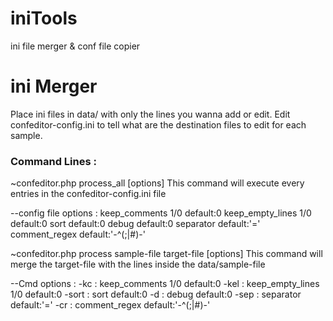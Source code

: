 # iniTools
ini file merger &amp; conf file copier

# ini Merger
Place ini files in data/ with only the lines you wanna add or edit.
Edit confeditor-config.ini to tell what are the destination files to edit for each sample.

### Command Lines :

~confeditor.php process_all [options]
This command will execute every entries in the confeditor-config.ini file


--config file options :
	keep_comments 1/0 default:0
	keep_empty_lines 1/0 default:0
	sort default:0
	debug default:0
	separator default:'='
	comment_regex default:'-^(;|#)-'
	
~confeditor.php process sample-file target-file [options]
This command will merge the target-file with the lines inside the data/sample-file

--Cmd options :
	-kc : keep_comments 1/0 default:0
	-kel : keep_empty_lines 1/0 default:0
	-sort : sort default:0
	-d : debug default:0
	-sep : separator default:'='
	-cr : comment_regex default:'-^(;|#)-'
